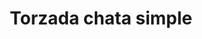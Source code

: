 ---
title: Torzada chata simple
date: 
draft: false

# descripcion
description : Pulsera de plata ajustable

materials: Plata 925

color: Plateado

dimensions: 6cm (ajustable)

code: 03-09-0057

type: "Pulseras"

categories: []

# Images
# first image will be shown in the product page
images:
  # - image: "images/path_to_image"
  # La ubicacion de las imagenes es imagenes/Pulseras/Pulseras.Plata/03-09-0057-torzada-chata-simple
  - image: "./images/pulseras/plata/03-09-0057-torzada-chata-simple_a.JPG"
  - image: "./images/pulseras/plata/03-09-0057-torzada-chata-simple_b.JPG"
---